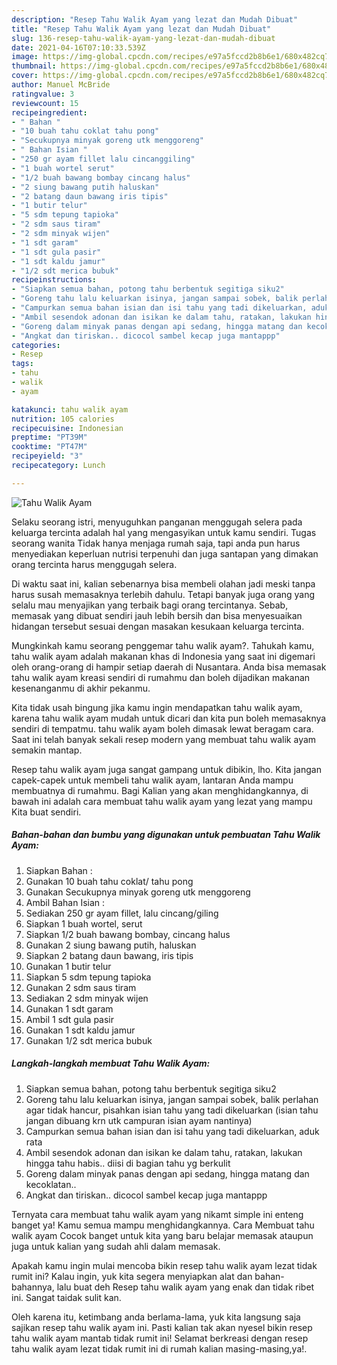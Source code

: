 ```yaml
---
description: "Resep Tahu Walik Ayam yang lezat dan Mudah Dibuat"
title: "Resep Tahu Walik Ayam yang lezat dan Mudah Dibuat"
slug: 136-resep-tahu-walik-ayam-yang-lezat-dan-mudah-dibuat
date: 2021-04-16T07:10:33.539Z
image: https://img-global.cpcdn.com/recipes/e97a5fccd2b8b6e1/680x482cq70/tahu-walik-ayam-foto-resep-utama.jpg
thumbnail: https://img-global.cpcdn.com/recipes/e97a5fccd2b8b6e1/680x482cq70/tahu-walik-ayam-foto-resep-utama.jpg
cover: https://img-global.cpcdn.com/recipes/e97a5fccd2b8b6e1/680x482cq70/tahu-walik-ayam-foto-resep-utama.jpg
author: Manuel McBride
ratingvalue: 3
reviewcount: 15
recipeingredient:
- " Bahan "
- "10 buah tahu coklat tahu pong"
- "Secukupnya minyak goreng utk menggoreng"
- " Bahan Isian "
- "250 gr ayam fillet lalu cincanggiling"
- "1 buah wortel serut"
- "1/2 buah bawang bombay cincang halus"
- "2 siung bawang putih haluskan"
- "2 batang daun bawang iris tipis"
- "1 butir telur"
- "5 sdm tepung tapioka"
- "2 sdm saus tiram"
- "2 sdm minyak wijen"
- "1 sdt garam"
- "1 sdt gula pasir"
- "1 sdt kaldu jamur"
- "1/2 sdt merica bubuk"
recipeinstructions:
- "Siapkan semua bahan, potong tahu berbentuk segitiga siku2"
- "Goreng tahu lalu keluarkan isinya, jangan sampai sobek, balik perlahan agar tidak hancur, pisahkan isian tahu yang tadi dikeluarkan (isian tahu jangan dibuang krn utk campuran isian ayam nantinya)"
- "Campurkan semua bahan isian dan isi tahu yang tadi dikeluarkan, aduk rata"
- "Ambil sesendok adonan dan isikan ke dalam tahu, ratakan, lakukan hingga tahu habis.. diisi di bagian tahu yg berkulit"
- "Goreng dalam minyak panas dengan api sedang, hingga matang dan kecoklatan.."
- "Angkat dan tiriskan.. dicocol sambel kecap juga mantappp"
categories:
- Resep
tags:
- tahu
- walik
- ayam

katakunci: tahu walik ayam 
nutrition: 105 calories
recipecuisine: Indonesian
preptime: "PT39M"
cooktime: "PT47M"
recipeyield: "3"
recipecategory: Lunch

---
```



![Tahu Walik Ayam](https://img-global.cpcdn.com/recipes/e97a5fccd2b8b6e1/680x482cq70/tahu-walik-ayam-foto-resep-utama.jpg)

Selaku seorang istri, menyuguhkan panganan menggugah selera pada keluarga tercinta adalah hal yang mengasyikan untuk kamu sendiri. Tugas seorang  wanita Tidak hanya menjaga rumah saja, tapi anda pun harus menyediakan keperluan nutrisi terpenuhi dan juga santapan yang dimakan orang tercinta harus menggugah selera.

Di waktu  saat ini, kalian sebenarnya bisa membeli olahan jadi meski tanpa harus susah memasaknya terlebih dahulu. Tetapi banyak juga orang yang selalu mau menyajikan yang terbaik bagi orang tercintanya. Sebab, memasak yang dibuat sendiri jauh lebih bersih dan bisa menyesuaikan hidangan tersebut sesuai dengan masakan kesukaan keluarga tercinta. 



Mungkinkah kamu seorang penggemar tahu walik ayam?. Tahukah kamu, tahu walik ayam adalah makanan khas di Indonesia yang saat ini digemari oleh orang-orang di hampir setiap daerah di Nusantara. Anda bisa memasak tahu walik ayam kreasi sendiri di rumahmu dan boleh dijadikan makanan kesenanganmu di akhir pekanmu.

Kita tidak usah bingung jika kamu ingin mendapatkan tahu walik ayam, karena tahu walik ayam mudah untuk dicari dan kita pun boleh memasaknya sendiri di tempatmu. tahu walik ayam boleh dimasak lewat beragam cara. Saat ini telah banyak sekali resep modern yang membuat tahu walik ayam semakin mantap.

Resep tahu walik ayam juga sangat gampang untuk dibikin, lho. Kita jangan capek-capek untuk membeli tahu walik ayam, lantaran Anda mampu membuatnya di rumahmu. Bagi Kalian yang akan menghidangkannya, di bawah ini adalah cara membuat tahu walik ayam yang lezat yang mampu Kita buat sendiri.

<!--inarticleads1-->

##### Bahan-bahan dan bumbu yang digunakan untuk pembuatan Tahu Walik Ayam:

1. Siapkan  Bahan :
1. Gunakan 10 buah tahu coklat/ tahu pong
1. Gunakan Secukupnya minyak goreng utk menggoreng
1. Ambil  Bahan Isian :
1. Sediakan 250 gr ayam fillet, lalu cincang/giling
1. Siapkan 1 buah wortel, serut
1. Siapkan 1/2 buah bawang bombay, cincang halus
1. Gunakan 2 siung bawang putih, haluskan
1. Siapkan 2 batang daun bawang, iris tipis
1. Gunakan 1 butir telur
1. Siapkan 5 sdm tepung tapioka
1. Gunakan 2 sdm saus tiram
1. Sediakan 2 sdm minyak wijen
1. Gunakan 1 sdt garam
1. Ambil 1 sdt gula pasir
1. Gunakan 1 sdt kaldu jamur
1. Gunakan 1/2 sdt merica bubuk




<!--inarticleads2-->

##### Langkah-langkah membuat Tahu Walik Ayam:

1. Siapkan semua bahan, potong tahu berbentuk segitiga siku2
1. Goreng tahu lalu keluarkan isinya, jangan sampai sobek, balik perlahan agar tidak hancur, pisahkan isian tahu yang tadi dikeluarkan (isian tahu jangan dibuang krn utk campuran isian ayam nantinya)
1. Campurkan semua bahan isian dan isi tahu yang tadi dikeluarkan, aduk rata
1. Ambil sesendok adonan dan isikan ke dalam tahu, ratakan, lakukan hingga tahu habis.. diisi di bagian tahu yg berkulit
1. Goreng dalam minyak panas dengan api sedang, hingga matang dan kecoklatan..
1. Angkat dan tiriskan.. dicocol sambel kecap juga mantappp




Ternyata cara membuat tahu walik ayam yang nikamt simple ini enteng banget ya! Kamu semua mampu menghidangkannya. Cara Membuat tahu walik ayam Cocok banget untuk kita yang baru belajar memasak ataupun juga untuk kalian yang sudah ahli dalam memasak.

Apakah kamu ingin mulai mencoba bikin resep tahu walik ayam lezat tidak rumit ini? Kalau ingin, yuk kita segera menyiapkan alat dan bahan-bahannya, lalu buat deh Resep tahu walik ayam yang enak dan tidak ribet ini. Sangat taidak sulit kan. 

Oleh karena itu, ketimbang anda berlama-lama, yuk kita langsung saja sajikan resep tahu walik ayam ini. Pasti kalian tak akan nyesel bikin resep tahu walik ayam mantab tidak rumit ini! Selamat berkreasi dengan resep tahu walik ayam lezat tidak rumit ini di rumah kalian masing-masing,ya!.

